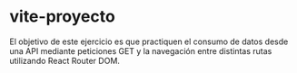 # vite-proyecto
El objetivo de este ejercicio es que practiquen el consumo de datos desde una API mediante peticiones GET y la navegación entre distintas rutas utilizando React Router DOM.

